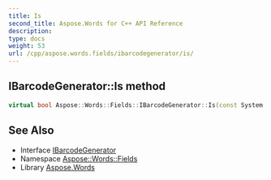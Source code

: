 ```yaml
---
title: Is
second_title: Aspose.Words for C++ API Reference
description: 
type: docs
weight: 53
url: /cpp/aspose.words.fields/ibarcodegenerator/is/
---
```

## IBarcodeGenerator::Is method




```cpp
virtual bool Aspose::Words::Fields::IBarcodeGenerator::Is(const System::TypeInfo &target) const override
```

## See Also

* Interface [IBarcodeGenerator](../)
* Namespace [Aspose::Words::Fields](../../)
* Library [Aspose.Words](../../../)
